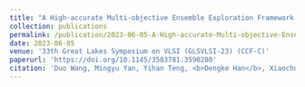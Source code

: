 ```yaml
---
title: "A High-accurate Multi-objective Ensemble Exploration Framework for Design Space of CPU Microarchitecture"
collection: publications
permalink: /publication/2023-06-05-A-High-accurate-Multi-objective-Ensemble-Exploration-Framework-for-Design-Space-of-CPU-Microarchitecture
date: 2023-06-05
venue: '33th Great Lakes Symposium on VLSI (GLSVLSI-23) (CCF-C)'
paperurl: 'https://doi.org/10.1145/3583781.3590280'
citation: 'Duo Wang, Mingyu Yan, Yihan Teng, <b>Dengke Han</b>, Xiaochun Ye, and Dongrui Fan. 2023. A High-accurate Multi-objective Ensemble Exploration Framework for Design Space of CPU Microarchitecture. In Proceedings of the Great Lakes Symposium on VLSI 2023 (GLSVLSI-23). Association for Computing Machinery, New York, NY, USA, 379–383.'
---
```

